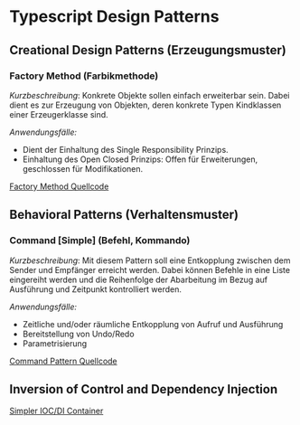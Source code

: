 # Typescript Design Patterns

## Creational Design Patterns (Erzeugungsmuster)

### Factory Method (Farbikmethode)

*Kurzbeschreibung*: Konkrete Objekte sollen einfach erweiterbar sein. Dabei dient es zur Erzeugung
von Objekten, deren konkrete Typen Kindklassen einer Erzeugerklasse sind. 

*Anwendungsfälle:*
+ Dient der Einhaltung des Single Responsibility Prinzips. 
+ Einhaltung des Open Closed Prinzips: Offen für Erweiterungen, geschlossen für Modifikationen.

[Factory Method Quellcode](https://github.com/JensBekersch/TypescriptDesignPatterns/tree/master/src/CreationalPatterns/Factory)

## Behavioral Patterns (Verhaltensmuster)

### Command [Simple] (Befehl, Kommando)

*Kurzbeschreibung*: Mit diesem Pattern soll eine Entkopplung zwischen dem Sender und Empfänger erreicht werden. Dabei können Befehle in eine Liste eingereiht werden und die Reihenfolge der Abarbeitung 
im Bezug auf Ausführung und Zeitpunkt kontrolliert werden. 

*Anwendungsfälle:*
+ Zeitliche und/oder räumliche Entkopplung von Aufruf und Ausführung
+ Bereitstellung von Undo/Redo
+ Parametrisierung

[Command Pattern Quellcode](https://github.com/JensBekersch/TypescriptDesignPatterns/tree/master/src/BehavioralPatterns/Command%5BSimple%5D)

## Inversion of Control and Dependency Injection 

[Simpler IOC/DI Container](https://github.com/JensBekersch/TypescriptDesignPatterns/tree/master/src/DependencyInjection)